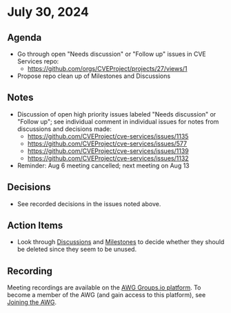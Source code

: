 # July 30, 2024

## Agenda

* Go through open "Needs discussion" or "Follow up" issues in CVE Services repo:
  * https://github.com/orgs/CVEProject/projects/27/views/1
* Propose repo clean up of Milestones and Discussions

## Notes

* Discussion of open high priority issues labeled "Needs discussion" or "Follow up"; see individual comment in individual issues for notes from discussions and decisions made:
  * https://github.com/CVEProject/cve-services/issues/1135
  * https://github.com/CVEProject/cve-services/issues/577
  * https://github.com/CVEProject/cve-services/issues/1139
  * https://github.com/CVEProject/cve-services/issues/1132
* Reminder: Aug 6 meeting cancelled; next meeting on Aug 13

## Decisions

* See recorded decisions in the issues noted above.

## Action Items

* Look through [Discussions](https://github.com/CVEProject/cve-services/discussions) and [Milestones](https://github.com/CVEProject/cve-services/milestones) to decide whether they should be deleted since they seem to be unused.

## Recording

Meeting recordings are available on the [AWG Groups.io platform](https://cve-cwe-programs.groups.io/g/AWG/files/MeetingRecordings).
To become a member of the AWG (and gain access to this platform), see [Joining the AWG](https://github.com/CVEProject/automation-working-group?tab=readme-ov-file#joining-the-awg).
